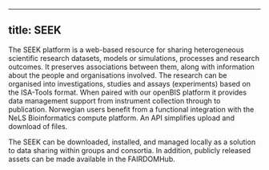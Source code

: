 
---
title: SEEK
---


The SEEK platform is a web-based resource for sharing heterogeneous scientific research datasets, models or simulations, processes and research outcomes. 
It preserves associations between them, along with information about the people and organisations involved. The research can be organised into investigations, 
studies and assays (experiments) based on the ISA-Tools format. When paired with our openBIS platform it provides data management support from instrument collection through to publication. Norwegian users benefit from a functional integration with the NeLS Bioinformatics compute platform. An API simplifies upload and download of files.

The SEEK can be downloaded, installed, and managed locally as a solution to data sharing within groups and consortia. 
In addition, publicly released assets can be made available in the FAIRDOMHub.
